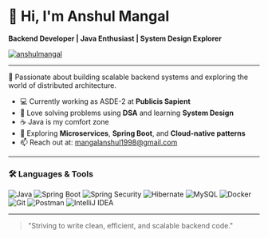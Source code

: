 # 👋 Hi, I'm Anshul Mangal

**Backend Developer | Java Enthusiast | System Design Explorer**

<p align="left"> 
  <a href="https://www.linkedin.com/in/anshul-mangal-30/" target="blank">
    <img src="https://img.shields.io/badge/LinkedIn-0077B5?style=for-the-badge&logo=linkedin&logoColor=white" alt="anshulmangal" />
  </a>
</p>

---

🔧 Passionate about building scalable backend systems and exploring the world of distributed architecture.

- 💻 Currently working as ASDE-2 at **Publicis Sapient**
- 🧠 Love solving problems using **DSA** and learning **System Design**
- ☕ Java is my comfort zone
- 🧩 Exploring **Microservices**, **Spring Boot**, and **Cloud-native patterns**
- 📫 Reach out at: mangalanshul1998@gmail.com

---

### 🛠️ Languages & Tools

![Java](https://img.shields.io/badge/Java-%23ED8B00.svg?style=flat&logo=java&logoColor=white)
![Spring Boot](https://img.shields.io/badge/Spring%20Boot-6DB33F?style=flat&logo=spring-boot&logoColor=white)
![Spring Security](https://img.shields.io/badge/Spring%20Security-6DB33F?style=flat&logo=spring&logoColor=white)
![Hibernate](https://img.shields.io/badge/Hibernate-59666C?style=flat&logo=hibernate&logoColor=white)
![MySQL](https://img.shields.io/badge/MySQL-00758F?style=flat&logo=mysql&logoColor=white)
![Docker](https://img.shields.io/badge/Docker-2496ED?style=flat&logo=docker&logoColor=white)
![Git](https://img.shields.io/badge/Git-F05032?style=flat&logo=git&logoColor=white)
![Postman](https://img.shields.io/badge/Postman-FF6C37?style=flat&logo=postman&logoColor=white)
![IntelliJ IDEA](https://img.shields.io/badge/IntelliJ%20IDEA-000000?style=flat&logo=intellij-idea&logoColor=white)

---

> "Striving to write clean, efficient, and scalable backend code."
